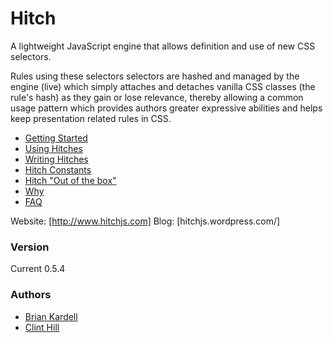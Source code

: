 Hitch
=========
A lightweight JavaScript engine that allows definition and use of new CSS selectors.  

Rules using these selectors selectors are hashed and managed by the engine (live) which 
simply attaches and detaches vanilla CSS classes (the rule's hash) as they gain or lose relevance, 
thereby allowing a common usage pattern which provides authors greater expressive abilities 
and helps keep presentation related rules in CSS.


* [Getting Started](Hitch/wiki/Getting-Started)
* [Using Hitches](Hitch/wiki/Using-Hitches)
* [Writing Hitches](Hitch/wiki/Writing-Hitches)
* [Hitch Constants](Hitch/wiki/Hitch-Constants)
* [Hitch "Out of the box"](Hitch/wiki/Out-of-the-Box)
* [Why](Hitch/wiki/Why-Hitch)
* [FAQ](Hitch/wiki/FAQ)

Website: [http://www.hitchjs.com]
Blog:    [hitchjs.wordpress.com/]

### Version
Current 0.5.4

### Authors
* [Brian Kardell](mailto:bkardell@gmail.com?subject=Hitch)
* [Clint Hill](mailto:clint.hill@gmail.com?subject=Hitch)
